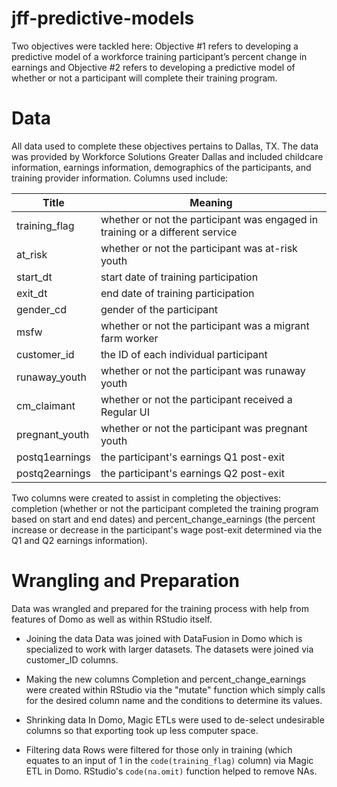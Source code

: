 # jff-predictive-models
Two objectives were tackled here: Objective #1 refers to developing a predictive model of a workforce training participant’s percent change in earnings and Objective #2 refers to developing a predictive model of whether or not a participant will complete their training program.  

# Data
All data used to complete these objectives pertains to Dallas, TX. The data was provided by Workforce Solutions Greater Dallas and included childcare information, earnings information, demographics of the participants, and training provider information.  Columns used include: 

Title         | Meaning
--------------|-------------------------------------------------------------------------------
training_flag | whether or not the participant was engaged in training or a different service
at_risk       | whether or not the participant was at-risk youth
start_dt      | start date of training participation
exit_dt       | end date of training participation
gender_cd     | gender of the participant
msfw          | whether or not the participant was a migrant farm worker
customer_id   | the ID of each individual participant
runaway_youth | whether or not the participant was runaway youth
cm_claimant   | whether or not the participant received a Regular UI
pregnant_youth| whether or not the participant was pregnant youth
postq1earnings| the participant's earnings Q1 post-exit
postq2earnings| the participant's earnings Q2 post-exit
 
Two columns were created to assist in completing the objectives: completion (whether or not the participant completed the training program based on start and end dates) and percent_change_earnings (the percent increase or decrease in the participant's wage post-exit determined via the Q1 and Q2 earnings information).

# Wrangling and Preparation
Data was wrangled and prepared for the training process with help from features of Domo as well as within RStudio itself.

* Joining the data
Data was joined with DataFusion in Domo which is specialized to work with larger datasets. The datasets were joined via customer_ID columns.

* Making the new columns
Completion and percent_change_earnings were created within RStudio via the "mutate" function which simply calls for the desired column name and the conditions to determine its values.

* Shrinking data
In Domo, Magic ETLs were used to de-select undesirable columns so that exporting took up less computer space.

* Filtering data
Rows were filtered for those only in training (which equates to an input of 1 in the `code(training_flag)` column) via Magic ETL in Domo. RStudio's `code(na.omit)` function helped to remove NAs.
